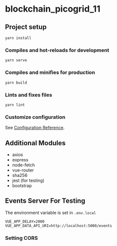 # blockchain_picogrid_11

## Project setup
```
yarn install
```

### Compiles and hot-reloads for development
```
yarn serve
```

### Compiles and minifies for production
```
yarn build
```

### Lints and fixes files
```
yarn lint
```

### Customize configuration
See [Configuration Reference](https://cli.vuejs.org/config/).

## Additional Modules

* axios
* express
* node-fetch
* vue-router
* sha256
* jest (for testing)
* bootstrap

## Events Server For Testing

The environment variable is set in `.env.local`

```
VUE_APP_DELAY=2000
VUE_APP_DATA_API_URI=http://localhost:5000/events
```

### Setting CORS

